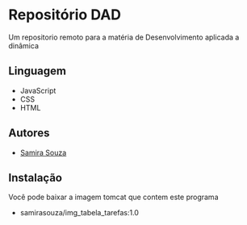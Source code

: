 # Repositório DAD

Um repositorio remoto para a matéria de Desenvolvimento aplicada a dinâmica

## Linguagem

- JavaScript
- CSS
- HTML

## Autores

- [Samira Souza](https://github.com/SamiraSouza07)

## Instalação

Você pode baixar a imagem tomcat que contem este programa

- samirasouza/img_tabela_tarefas:1.0

